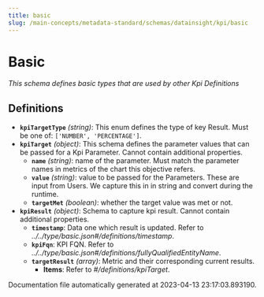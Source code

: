 ```yaml
---
title: basic
slug: /main-concepts/metadata-standard/schemas/datainsight/kpi/basic
---
```


# Basic

*This schema defines basic types that are used by other Kpi Definitions*

## Definitions

- **`kpiTargetType`** *(string)*: This enum defines the type of key Result. Must be one of: `['NUMBER', 'PERCENTAGE']`.
- **`kpiTarget`** *(object)*: This schema defines the parameter values that can be passed for a Kpi Parameter. Cannot contain additional properties.
  - **`name`** *(string)*: name of the parameter. Must match the parameter names in metrics of the chart this objective refers.
  - **`value`** *(string)*: value to be passed for the Parameters. These are input from Users. We capture this in in string and convert during the runtime.
  - **`targetMet`** *(boolean)*: whether the target value was met or not.
- **`kpiResult`** *(object)*: Schema to capture kpi result. Cannot contain additional properties.
  - **`timestamp`**: Data one which result is updated. Refer to *../../type/basic.json#/definitions/timestamp*.
  - **`kpiFqn`**: KPI FQN. Refer to *../../type/basic.json#/definitions/fullyQualifiedEntityName*.
  - **`targetResult`** *(array)*: Metric and their corresponding current results.
    - **Items**: Refer to *#/definitions/kpiTarget*.


Documentation file automatically generated at 2023-04-13 23:17:03.893190.
